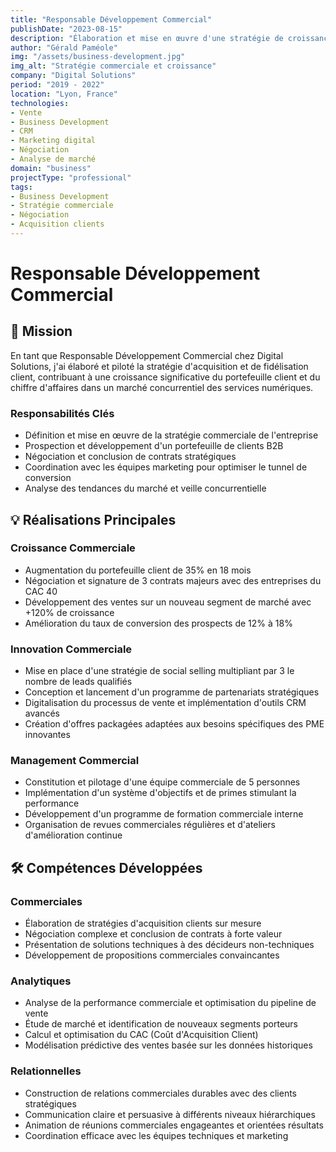 ```yaml
---
title: "Responsable Développement Commercial"
publishDate: "2023-08-15"
description: "Élaboration et mise en œuvre d'une stratégie de croissance commerciale dans le secteur des services numériques."
author: "Gérald Paméole"
img: "/assets/business-development.jpg"
img_alt: "Stratégie commerciale et croissance"
company: "Digital Solutions"
period: "2019 - 2022"
location: "Lyon, France"
technologies:
- Vente
- Business Development
- CRM
- Marketing digital
- Négociation
- Analyse de marché
domain: "business"
projectType: "professional"
tags:
- Business Development
- Stratégie commerciale
- Négociation
- Acquisition clients
---
```


# Responsable Développement Commercial

## 🎯 Mission

En tant que Responsable Développement Commercial chez Digital Solutions, j'ai élaboré et piloté la stratégie d'acquisition et de fidélisation client, contribuant à une croissance significative du portefeuille client et du chiffre d'affaires dans un marché concurrentiel des services numériques.

### Responsabilités Clés

- Définition et mise en œuvre de la stratégie commerciale de l'entreprise
- Prospection et développement d'un portefeuille de clients B2B
- Négociation et conclusion de contrats stratégiques
- Coordination avec les équipes marketing pour optimiser le tunnel de conversion
- Analyse des tendances du marché et veille concurrentielle

## 💡 Réalisations Principales

### Croissance Commerciale

- Augmentation du portefeuille client de 35% en 18 mois
- Négociation et signature de 3 contrats majeurs avec des entreprises du CAC 40
- Développement des ventes sur un nouveau segment de marché avec +120% de croissance
- Amélioration du taux de conversion des prospects de 12% à 18%

### Innovation Commerciale

- Mise en place d'une stratégie de social selling multipliant par 3 le nombre de leads qualifiés
- Conception et lancement d'un programme de partenariats stratégiques
- Digitalisation du processus de vente et implémentation d'outils CRM avancés
- Création d'offres packagées adaptées aux besoins spécifiques des PME innovantes

### Management Commercial

- Constitution et pilotage d'une équipe commerciale de 5 personnes
- Implémentation d'un système d'objectifs et de primes stimulant la performance
- Développement d'un programme de formation commerciale interne
- Organisation de revues commerciales régulières et d'ateliers d'amélioration continue

## 🛠 Compétences Développées

### Commerciales

- Élaboration de stratégies d'acquisition clients sur mesure
- Négociation complexe et conclusion de contrats à forte valeur
- Présentation de solutions techniques à des décideurs non-techniques
- Développement de propositions commerciales convaincantes

### Analytiques

- Analyse de la performance commerciale et optimisation du pipeline de vente
- Étude de marché et identification de nouveaux segments porteurs
- Calcul et optimisation du CAC (Coût d'Acquisition Client)
- Modélisation prédictive des ventes basée sur les données historiques

### Relationnelles

- Construction de relations commerciales durables avec des clients stratégiques
- Communication claire et persuasive à différents niveaux hiérarchiques
- Animation de réunions commerciales engageantes et orientées résultats
- Coordination efficace avec les équipes techniques et marketing
